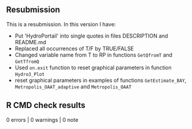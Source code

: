 ## Resubmission

This is a resubmission. In this version I have:

* Put 'HydroPortail' into single quotes in files DESCRIPTION and README.md
* Replaced all occurrences of T/F by TRUE/FALSE
* Changed variable name from T to RP in functions `GetQfromT` and `GetTfromQ`
* Used `on.exit` function to reset graphical parameters in function `Hydro3_Plot` 
* reset graphical parameters in examples of functions `GetEstimate_BAY`, `Metropolis_OAAT_adaptive` and `Metropolis_OAAT`

## R CMD check results

0 errors | 0 warnings | 0 note
